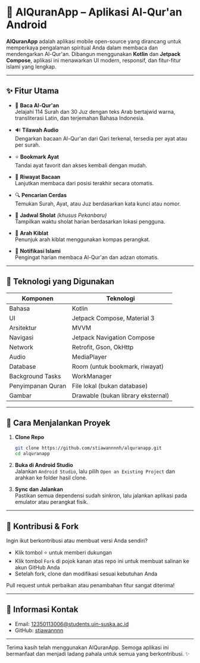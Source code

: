 # 📱 AlQuranApp – Aplikasi Al-Qur'an Android

**AlQuranApp** adalah aplikasi mobile open-source yang dirancang untuk memperkaya pengalaman spiritual Anda dalam membaca dan mendengarkan Al-Qur'an. Dibangun menggunakan **Kotlin** dan **Jetpack Compose**, aplikasi ini menawarkan UI modern, responsif, dan fitur-fitur islami yang lengkap.

---

## ✨ Fitur Utama

- 📖 **Baca Al-Qur'an**\
  Jelajahi 114 Surah dan 30 Juz dengan teks Arab bertajwid warna, transliterasi Latin, dan terjemahan Bahasa Indonesia.

- 🔊 **Tilawah Audio**\
  Dengarkan bacaan Al-Qur'an dari Qari terkenal, tersedia per ayat atau per surah.

- ⭐ **Bookmark Ayat**\
  Tandai ayat favorit dan akses kembali dengan mudah.

- 📌 **Riwayat Bacaan**\
  Lanjutkan membaca dari posisi terakhir secara otomatis.

- 🔍 **Pencarian Cerdas**\
  Temukan Surah, Ayat, atau Juz berdasarkan kata kunci atau nomor.

- 🏯 **Jadwal Sholat** *(khusus Pekanbaru)*\
  Tampilkan waktu sholat harian berdasarkan lokasi pengguna.

- 🤭 **Arah Kiblat**\
  Penunjuk arah kiblat menggunakan kompas perangkat.

- 🔔 **Notifikasi Islami**\
  Pengingat harian membaca Al-Qur'an dan adzan otomatis.

---

## 🔧 Teknologi yang Digunakan

| Komponen          | Teknologi                          |
| ----------------- | ---------------------------------- |
| Bahasa            | Kotlin                             |
| UI                | Jetpack Compose, Material 3        |
| Arsitektur        | MVVM                               |
| Navigasi          | Jetpack Navigation Compose         |
| Network           | Retrofit, Gson, OkHttp             |
| Audio             | MediaPlayer                        |
| Database          | Room (untuk bookmark, riwayat)     |
| Background Tasks  | WorkManager                        |
| Penyimpanan Quran | File lokal (bukan database)        |
| Gambar            | Drawable (bukan library eksternal) |

---

## 🚀 Cara Menjalankan Proyek

1. **Clone Repo**

   ```bash
   git clone https://github.com/stiawannnnh/alquranapp.git
   cd alquranapp
   ```

2. **Buka di Android Studio**\
   Jalankan `Android Studio`, lalu pilih `Open an Existing Project` dan arahkan ke folder hasil clone.

3. **Sync dan Jalankan**\
   Pastikan semua dependensi sudah sinkron, lalu jalankan aplikasi pada emulator atau perangkat fisik.

---

## 🤝 Kontribusi & Fork

Ingin ikut berkontribusi atau membuat versi Anda sendiri?

- Klik tombol ⭐ untuk memberi dukungan
- Klik tombol `Fork` di pojok kanan atas repo ini untuk membuat salinan ke akun GitHub Anda
- Setelah fork, clone dan modifikasi sesuai kebutuhan Anda

Pull request untuk perbaikan atau penambahan fitur sangat diterima!

---

## 👤 Informasi Kontak

- Email: [12350113006@students.uin-suska.ac.id](mailto:12350113006@students.uin-suska.ac.id)
- GitHub: [stiawannnn](https://github.com/stiawannnnh)

---

Terima kasih telah menggunakan AlQuranApp. Semoga aplikasi ini bermanfaat dan menjadi ladang pahala untuk semua yang berkontribusi. ✨

